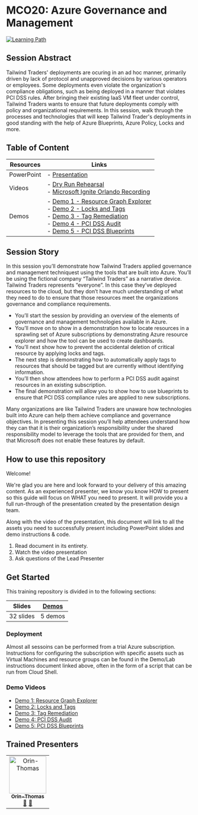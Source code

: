 # MCO20: Azure Governance and Management

[![Learning Path](https://img.shields.io/badge/Learning%20Path-MCO-fe5e00?logo=microsoft)](https://github.com/microsoft/ignite-learning-paths-training-mco)


## Session Abstract
Tailwind Traders' deployments are ocuring in an ad hoc manner, primarily driven by lack of protocol and unapproved decisions by various operators or employees. Some deployments even violate the organization's compliance obligations, such as being deployed in a manner that violates PCI DSS rules. After bringing their existing IaaS VM fleet under control, Tailwind Traders  wants to ensure that future deployments comply with policy and organizational requirements. In this session, walk thruogh the processes and technologies that will keep Tailwind Trader's deployments in good standing with the help of Azure Blueprints, Azure Policy, Locks and more.


## Table of Content

| Resources          | Links                            |
|-------------------|----------------------------------|
| PowerPoint        | - [Presentation](presentations.md) |
| Videos            | - [Dry Run Rehearsal](https://globaleventcdn.blob.core.windows.net/assets/mco/mco20/MCO-20-RUNTHROUGH-1-NOV.mp4) <br/>- [Microsoft Ignite Orlando Recording](https://globaleventcdn.blob.core.windows.net/assets/mco/mco20/MCO_20_IGNITE.mp4) |
| Demos             | - [Demo 1 - Resource Graph Explorer](https://globaleventcdn.blob.core.windows.net/assets/mco/mco20/MCO-20-DEMO1-RESOURCE-GRAPH.mp4) <br/>- [Demo 2 - Locks and Tags](https://globaleventcdn.blob.core.windows.net/assets/mco/mco20/MCO-20-DEMO2-LOCKS-TAGS.mp4) <br/>- [Demo 3 - Tag Remediation](https://globaleventcdn.blob.core.windows.net/assets/mco/mco20/MCO-20-DEMO3a-TAGS-REMEDIATION.mp4) <br/>- [Demo 4 - PCI DSS Audit](https://globaleventcdn.blob.core.windows.net/assets/mco/mco20/MCO-20-DEMO4-PCI-DSS-AUDIT.mp4) <br/>- [Demo 5 - PCI DSS Blueprints](https://globaleventcdn.blob.core.windows.net/assets/mco/mco20/MCO-20-DEMO5-PCI-DSS-BLUEPRINTS.mp4) |



## Session Story

In this session you’ll demonstrate how Tailwind Traders applied governance and management techniquest using the tools that are built into Azure. You’ll be using the fictional company “Tailwind Traders” as a narrative device. Tailwind Traders represents “everyone”. In this case they’ve deployed resources to the cloud, but they don’t have much understanding of what they need to do to ensure that those resources meet the organizations governance and compliance requirements.
- You’ll start the session by providing an overview of the elements of governance and management technologies available in Azure.
- You’ll move on to show in a demonstration how to locate resources in a sprawling set of Azure subscriptions by demonstrating Azure resource explorer and how the tool can be used to create dashboards.
- You’ll next show how to prevent the accidental deletion of critical resource by applying locks and tags.
- The next step is demonstrating how to automatically apply tags to resources that should be tagged but are currently without identifying information.
- You’ll then show attendees how to perform a PCI DSS audit against resources in an existing subscription.
- The final demonstration will allow you to show how to use blueprints to ensure that PCI DSS compliance rules are applied to new subscriptions.

Many organizations are like Tailwind Traders are unaware how technologies built into Azure can help them achieve compliance and governance objectives. In presenting this session you’ll help attendees understand how they can that it is their organization’s responsibility under the shared responsibility model to leverage the tools that are provided for them, and that Microsoft does not enable these features by default.

## How to use this repository

Welcome! 

We're glad you are here and look forward to your delivery of this amazing content. As an experienced presenter, we know you know HOW to present so this guide will focus on WHAT you need to present. It will provide you a full run-through of the presentation created by the presentation design team. 

Along with the video of the presentation, this document will link to all the assets you need to successfully present including PowerPoint slides and demo instructions &
code.

1.  Read document in its entirety.
2.  Watch the video presentation
3.  Ask questions of the Lead Presenter


## Get Started

This training repository is divided in to the following sections:

| **Slides** | [Demos](demos.md) |  
|-------------------|---------------------------|
| 32 slides  | 5 demos  |


### Deployment

Almost all sessoins can be performed from a trial Azure subscription. Instructions for configuring the subscription with specific assets such as Virtual Machines and resource groups can be found in the Demo/Lab instructions document linked above, often in the form of a script that can be run from Cloud Shell. 

### Demo Videos


- [Demo 1: Resource Graph Explorer](https://globaleventcdn.blob.core.windows.net/assets/mco/mco20/MCO-20-DEMO1-RESOURCE-GRAPH.mp4)
- [Demo 2: Locks and Tags](https://globaleventcdn.blob.core.windows.net/assets/mco/mco20/MCO-20-DEMO2-LOCKS-TAGS.mp4)
- [Demo 3: Tag Remediation](https://globaleventcdn.blob.core.windows.net/assets/mco/mco20/MCO-20-DEMO3a-TAGS-REMEDIATION.mp4)
- [Demo 4: PCI DSS Audit](https://globaleventcdn.blob.core.windows.net/assets/mco/mco20/MCO-20-DEMO4-PCI-DSS-AUDIT.mp4)
- [Demo 5: PCI DSS Blueprints](https://globaleventcdn.blob.core.windows.net/assets/mco/mco20/MCO-20-DEMO5-PCI-DSS-BLUEPRINTS.mp4)



## Trained Presenters

<!-- ALL-CONTRIBUTORS-LIST:START - Do not remove or modify this section -->
<!-- prettier-ignore -->

<table>
<tr>
    <td align="center"><a href="http://orinthomas.com">
        <img src="https://avatars1.githubusercontent.com/u/44561273?s=460&v=4" width="100px;" alt="Orin-Thomas"/><br />
        <sub><b>Orin-Thomas</b></sub></a><br />
            <a href="https://github.com/microsoft/ignite-learning-paths-training-afun/commits?author=Orin-Thomas" title="talk">📢</a>
            <a href="https://github.com/microsoft/ignite-learning-paths-training-afun/commits?author=Orin-Thomas" title="Documentation">📖</a> 
    </td>
</tr></table>

<!-- ALL-CONTRIBUTORS-LIST:END -->